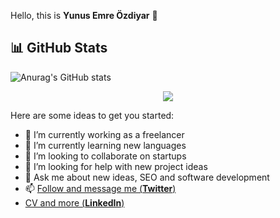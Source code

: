 Hello, this is **Yunus Emre Özdiyar** 👋

## 📊 GitHub Stats

![Anurag's GitHub stats](https://github-readme-stats.vercel.app/api?username=incendies&show_icons=true&theme=radical)

<p align="center">
  <a href="https://skillicons.dev">
    <img src="https://skillicons.dev/icons?i=git,js,django,aws,docker,c,go,html,css," />
  </a>
</p>

Here are some ideas to get you started:

- 🔭 I’m currently working as a freelancer
- 🌱 I’m currently learning new languages
- 👯 I’m looking to collaborate on startups
- 🤔 I’m looking for help with new project ideas
- 💬 Ask me about new ideas, SEO and software development
- 📫 [Follow and message me (**Twitter**)](https://twitter.com/emreozdiyar)
-    [CV and more (**LinkedIn**)](https://linkedin.com/in/yunusemreozdiyar)
